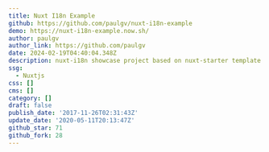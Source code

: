 ```yaml
---
title: Nuxt I18n Example
github: https://github.com/paulgv/nuxt-i18n-example
demo: https://nuxt-i18n-example.now.sh/
author: paulgv
author_link: https://github.com/paulgv
date: 2024-02-19T04:40:04.348Z
description: nuxt-i18n showcase project based on nuxt-starter template
ssg:
  - Nuxtjs
css: []
cms: []
category: []
draft: false
publish_date: '2017-11-26T02:31:43Z'
update_date: '2020-05-11T20:13:47Z'
github_star: 71
github_fork: 28
---
```

